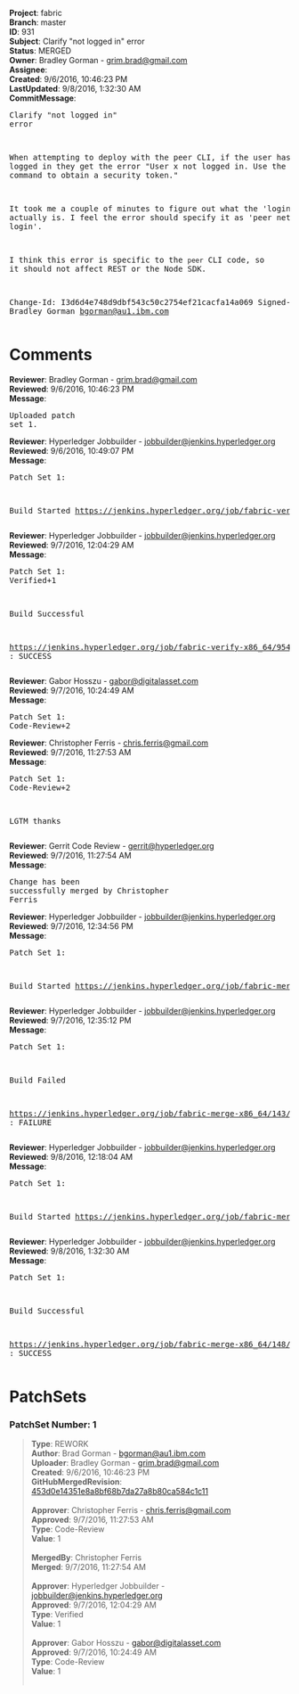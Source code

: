 <strong>Project</strong>: fabric<br><strong>Branch</strong>: master<br><strong>ID</strong>: 931<br><strong>Subject</strong>: Clarify "not logged in" error<br><strong>Status</strong>: MERGED<br><strong>Owner</strong>: Bradley Gorman - grim.brad@gmail.com<br><strong>Assignee</strong>:<br><strong>Created</strong>: 9/6/2016, 10:46:23 PM<br><strong>LastUpdated</strong>: 9/8/2016, 1:32:30 AM<br><strong>CommitMessage</strong>:<br><pre>Clarify "not logged in" error

When attempting to deploy with the peer CLI, if the user has not
logged in they get the error "User x not logged in. Use the
'login' command to obtain a security token."

It took me a couple of minutes to figure out what the 'login'
command actually is. I feel the error should specify it as
'peer network login'.

I think this error is specific to the `peer` CLI code,
so it should not affect REST or the Node SDK.

Change-Id: I3d6d4e748d9dbf543c50c2754ef21cacfa14a069
Signed-off-by: Bradley Gorman <bgorman@au1.ibm.com>
</pre><h1>Comments</h1><strong>Reviewer</strong>: Bradley Gorman - grim.brad@gmail.com<br><strong>Reviewed</strong>: 9/6/2016, 10:46:23 PM<br><strong>Message</strong>: <pre>Uploaded patch set 1.</pre><strong>Reviewer</strong>: Hyperledger Jobbuilder - jobbuilder@jenkins.hyperledger.org<br><strong>Reviewed</strong>: 9/6/2016, 10:49:07 PM<br><strong>Message</strong>: <pre>Patch Set 1:

Build Started https://jenkins.hyperledger.org/job/fabric-verify-x86_64/954/</pre><strong>Reviewer</strong>: Hyperledger Jobbuilder - jobbuilder@jenkins.hyperledger.org<br><strong>Reviewed</strong>: 9/7/2016, 12:04:29 AM<br><strong>Message</strong>: <pre>Patch Set 1: Verified+1

Build Successful 

https://jenkins.hyperledger.org/job/fabric-verify-x86_64/954/ : SUCCESS</pre><strong>Reviewer</strong>: Gabor Hosszu - gabor@digitalasset.com<br><strong>Reviewed</strong>: 9/7/2016, 10:24:49 AM<br><strong>Message</strong>: <pre>Patch Set 1: Code-Review+2</pre><strong>Reviewer</strong>: Christopher Ferris - chris.ferris@gmail.com<br><strong>Reviewed</strong>: 9/7/2016, 11:27:53 AM<br><strong>Message</strong>: <pre>Patch Set 1: Code-Review+2

LGTM thanks</pre><strong>Reviewer</strong>: Gerrit Code Review - gerrit@hyperledger.org<br><strong>Reviewed</strong>: 9/7/2016, 11:27:54 AM<br><strong>Message</strong>: <pre>Change has been successfully merged by Christopher Ferris</pre><strong>Reviewer</strong>: Hyperledger Jobbuilder - jobbuilder@jenkins.hyperledger.org<br><strong>Reviewed</strong>: 9/7/2016, 12:34:56 PM<br><strong>Message</strong>: <pre>Patch Set 1:

Build Started https://jenkins.hyperledger.org/job/fabric-merge-x86_64/143/</pre><strong>Reviewer</strong>: Hyperledger Jobbuilder - jobbuilder@jenkins.hyperledger.org<br><strong>Reviewed</strong>: 9/7/2016, 12:35:12 PM<br><strong>Message</strong>: <pre>Patch Set 1:

Build Failed 

https://jenkins.hyperledger.org/job/fabric-merge-x86_64/143/ : FAILURE</pre><strong>Reviewer</strong>: Hyperledger Jobbuilder - jobbuilder@jenkins.hyperledger.org<br><strong>Reviewed</strong>: 9/8/2016, 12:18:04 AM<br><strong>Message</strong>: <pre>Patch Set 1:

Build Started https://jenkins.hyperledger.org/job/fabric-merge-x86_64/148/</pre><strong>Reviewer</strong>: Hyperledger Jobbuilder - jobbuilder@jenkins.hyperledger.org<br><strong>Reviewed</strong>: 9/8/2016, 1:32:30 AM<br><strong>Message</strong>: <pre>Patch Set 1:

Build Successful 

https://jenkins.hyperledger.org/job/fabric-merge-x86_64/148/ : SUCCESS</pre><h1>PatchSets</h1><h3>PatchSet Number: 1</h3><blockquote><strong>Type</strong>: REWORK<br><strong>Author</strong>: Brad Gorman - bgorman@au1.ibm.com<br><strong>Uploader</strong>: Bradley Gorman - grim.brad@gmail.com<br><strong>Created</strong>: 9/6/2016, 10:46:23 PM<br><strong>GitHubMergedRevision</strong>: [453d0e14351e8a8bf68b7da27a8b80ca584c1c11](https://github.com/hyperledger-gerrit-archive/fabric/commit/453d0e14351e8a8bf68b7da27a8b80ca584c1c11)<br><br><strong>Approver</strong>: Christopher Ferris - chris.ferris@gmail.com<br><strong>Approved</strong>: 9/7/2016, 11:27:53 AM<br><strong>Type</strong>: Code-Review<br><strong>Value</strong>: 1<br><br><strong>MergedBy</strong>: Christopher Ferris<br><strong>Merged</strong>: 9/7/2016, 11:27:54 AM<br><br><strong>Approver</strong>: Hyperledger Jobbuilder - jobbuilder@jenkins.hyperledger.org<br><strong>Approved</strong>: 9/7/2016, 12:04:29 AM<br><strong>Type</strong>: Verified<br><strong>Value</strong>: 1<br><br><strong>Approver</strong>: Gabor Hosszu - gabor@digitalasset.com<br><strong>Approved</strong>: 9/7/2016, 10:24:49 AM<br><strong>Type</strong>: Code-Review<br><strong>Value</strong>: 1<br><br></blockquote>
